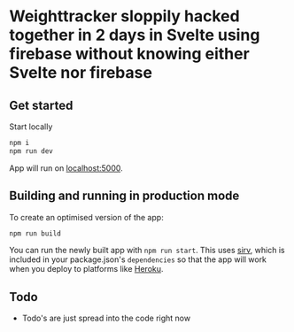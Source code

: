 # Weighttracker sloppily hacked together in 2 days in Svelte using firebase without knowing either Svelte nor firebase

## Get started

Start locally

```bash
npm i
npm run dev
```
App will run on [localhost:5000](http://localhost:5000).


## Building and running in production mode

To create an optimised version of the app:

```bash
npm run build
```

You can run the newly built app with `npm run start`. This uses [sirv](https://github.com/lukeed/sirv), which is included in your package.json's `dependencies` so that the app will work when you deploy to platforms like [Heroku](https://heroku.com).

## Todo
- Todo's are just spread into the code right now
